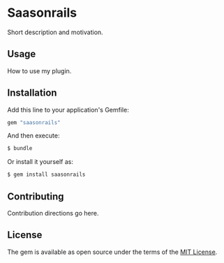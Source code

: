 # Saasonrails
Short description and motivation.

## Usage
How to use my plugin.

## Installation
Add this line to your application's Gemfile:

```ruby
gem "saasonrails"
```

And then execute:
```bash
$ bundle
```

Or install it yourself as:
```bash
$ gem install saasonrails
```

## Contributing
Contribution directions go here.

## License
The gem is available as open source under the terms of the [MIT License](https://opensource.org/licenses/MIT).
